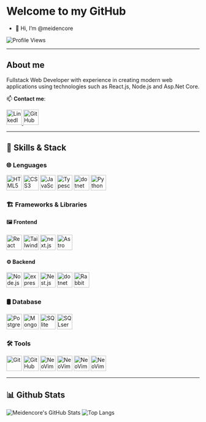 # Welcome to my GitHub

- 👋 Hi, I’m @meidencore

![Profile Views](https://komarev.com/ghpvc/?username=meidencore&style=for-the-badge)

---

## About me

Fullstack Web Developer with experience in creating modern web applications using technologies such as React.js, Node.js and Asp.Net Core.

📫 **Contact me**:
<p align="left">
  <a href="https://linkedin.com/in/meidencore">
    <img src="https://img.shields.io/badge/-LinkedIn-000?style=flat-square&logo=linkedin" alt="LinkedIn" height="40"/>
  </a>
  <a href="https://github.com/meidencore">
    <img src="https://img.shields.io/badge/-GitHub-000?style=flat-square&logo=github" alt="GitHub" height="40"/>
  </a>
</p>

---

## 🚀 Skills & Stack

### 🌐 Lenguages
<p align="left">
  <img src="https://img.shields.io/badge/HTML5-000?style=for-the-badge&logo=html5" alt="HTML5" height="40"/>
  <img src="https://img.shields.io/badge/CSS3-000?style=for-the-badge&logo=css3" alt="CSS3" height="40"/>
  <img src="https://img.shields.io/badge/JavaScript-000?style=for-the-badge&logo=javascript" alt="JavaScript" height="40"/>
  <img src="https://img.shields.io/badge/typeScript-000?style=for-the-badge&logo=typescript" alt="Typescript" height="40"/>
    <img src="https://img.shields.io/badge/C%23-000?style=for-the-badge&logo=dotnet" alt="dotnet" height="40"/>
    <img src="https://img.shields.io/badge/python-000?style=for-the-badge&logo=python" alt="Python" height="40"/>
</p>

### 🏗️ Frameworks & Libraries

#### 🖼️ Frontend
<p align="left">
  <img src="https://img.shields.io/badge/React-20232A?style=for-the-badge&logo=react" alt="React" height="40"/>
    <img src="https://img.shields.io/badge/TailwindCSS-000?style=for-the-badge&logo=tailwindcss" alt="TailwindCSS" height="40"/>
  <img src="https://img.shields.io/badge/NextJS-000000?style=for-the-badge&logo=nextdotjs" alt="next.js" height="40"/>
    <img src="https://img.shields.io/badge/Astro-000000?style=for-the-badge&logo=astro" alt="Astro" height="40"/>
</p>

#### ⚙️ Backend
<p align="left">
  <img src="https://img.shields.io/badge/Node.js-000?style=for-the-badge&logo=nodedotjs" alt="Node.js" height="40"/>
  <img src="https://img.shields.io/badge/Express.js-000000?style=for-the-badge&logo=express" alt="express.js" height="40"/>
  <img src="https://img.shields.io/badge/Nest.JS-000000?style=for-the-badge&logo=nestjs" alt="Nest.js" height="40"/>
  <img src="https://img.shields.io/badge/ASP.NET-000?style=for-the-badge&logo=dotnet" alt="dotnet" height="40"/>
  <img src="https://img.shields.io/badge/rabbitmq-000?style=for-the-badge&logo=rabbitmq" alt="Rabbitmq" height="40"/>
</p>

### 🛢️ Database
<p align="left">
  <img src="https://img.shields.io/badge/postgresql-000?style=for-the-badge&logo=postgresql" alt="Postgres" height="40"/>
  <img src="https://img.shields.io/badge/mongodb-000?style=for-the-badge&logo=mongodb" alt="MongoDB" height="40"/>
  <img src="https://img.shields.io/badge/SQLite-000?style=for-the-badge&logo=sqlite" alt="SQlite" height="40"/>
  <img src="https://img.shields.io/badge/SQL%20SERVER-000?style=for-the-badge&" alt="SQLserver" height="40"/>
</p>

### 🛠 Tools
<p align="left">
    <img src="https://img.shields.io/badge/Git-000?style=for-the-badge&logo=git" alt="Git" height="40"/>
    <img src="https://img.shields.io/badge/GitHub-000?style=for-the-badge&logo=github" alt="GitHub" height="40"/>
    <img src="https://img.shields.io/badge/docker-000?style=for-the-badge&logo=docker" alt="NeoVim" height="40"/>
    <img src="https://img.shields.io/badge/grafana-000?style=for-the-badge&logo=grafana" alt="NeoVim" height="40"/>
        <img src="https://img.shields.io/badge/postman-000?style=for-the-badge&logo=postman" alt="NeoVim" height="40"/>
      <img src="https://img.shields.io/badge/Nvim-000?style=for-the-badge&logo=neovim" alt="NeoVim" height="40"/>
</p>

---

## 📊 Github Stats

![Meidencore's GitHub Stats](https://github-readme-stats.vercel.app/api?username=meidencore&show_icons=true&theme=tokyonight&rank_icon=github&include_all_commits=true)
![Top Langs](https://github-readme-stats.vercel.app/api/top-langs/?username=meidencore&layout=compact&theme=tokyonight)
